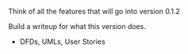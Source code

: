 Think of all the features that will go into version 0.1.2

Build a writeup for what this version does.
 * DFDs, UMLs, User Stories




